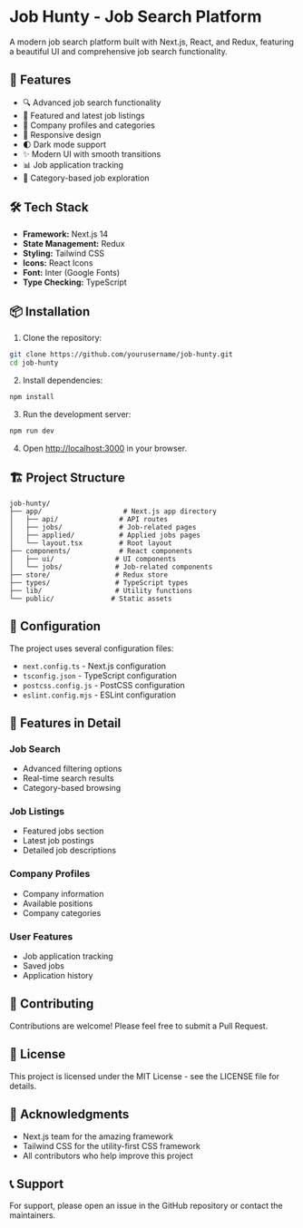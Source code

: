 # Job Hunty - Job Search Platform

A modern job search platform built with Next.js, React, and Redux, featuring a beautiful UI and comprehensive job search functionality.

## 🚀 Features

- 🔍 Advanced job search functionality
- 💼 Featured and latest job listings
- 🏢 Company profiles and categories
- 📱 Responsive design
- 🌓 Dark mode support
- ✨ Modern UI with smooth transitions
- 📊 Job application tracking
- 🎯 Category-based job exploration

## 🛠️ Tech Stack

- **Framework:** Next.js 14
- **State Management:** Redux
- **Styling:** Tailwind CSS
- **Icons:** React Icons
- **Font:** Inter (Google Fonts)
- **Type Checking:** TypeScript

## 📦 Installation

1. Clone the repository:
```bash
git clone https://github.com/yourusername/job-hunty.git
cd job-hunty
```

2. Install dependencies:
```bash
npm install
```

3. Run the development server:
```bash
npm run dev
```

4. Open [http://localhost:3000](http://localhost:3000) in your browser.

## 🏗️ Project Structure

```
job-hunty/
├── app/                    # Next.js app directory
│   ├── api/               # API routes
│   ├── jobs/              # Job-related pages
│   ├── applied/           # Applied jobs pages
│   └── layout.tsx         # Root layout
├── components/            # React components
│   ├── ui/               # UI components
│   └── jobs/             # Job-related components
├── store/                # Redux store
├── types/                # TypeScript types
├── lib/                  # Utility functions
└── public/              # Static assets
```

## 🔧 Configuration

The project uses several configuration files:

- `next.config.ts` - Next.js configuration
- `tsconfig.json` - TypeScript configuration
- `postcss.config.js` - PostCSS configuration
- `eslint.config.mjs` - ESLint configuration

## 🎨 Features in Detail

### Job Search
- Advanced filtering options
- Real-time search results
- Category-based browsing

### Job Listings
- Featured jobs section
- Latest job postings
- Detailed job descriptions

### Company Profiles
- Company information
- Available positions
- Company categories

### User Features
- Job application tracking
- Saved jobs
- Application history

## 🤝 Contributing

Contributions are welcome! Please feel free to submit a Pull Request.

## 📄 License

This project is licensed under the MIT License - see the LICENSE file for details.

## 🙏 Acknowledgments

- Next.js team for the amazing framework
- Tailwind CSS for the utility-first CSS framework
- All contributors who help improve this project

## 📞 Support

For support, please open an issue in the GitHub repository or contact the maintainers.
